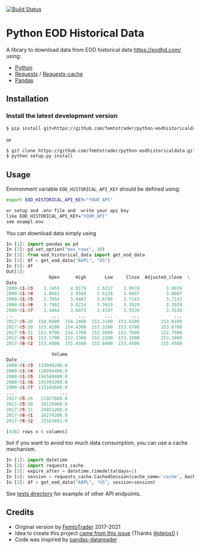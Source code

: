 [![Build Status](https://travis-ci.org/femtotrader/python-eodhistoricaldata.svg?branch=master)](https://travis-ci.org/femtotrader/python-eodhistoricaldata)

# Python EOD Historical Data

A library to download data from EOD historical data https://eodhd.com/ using:
- [Python](https://www.python.org/)
- [Requests](http://docs.python-requests.org/) / [Requests-cache](http://requests-cache.readthedocs.io/)
- [Pandas](http://pandas.pydata.org/)

## Installation

### Install the latest development version

```bash
$ pip install git+https://github.com/femtotrader/python-eodhistoricaldata.git
```

or

```bash
$ git clone https://github.com/femtotrader/python-eodhistoricaldata.git
$ python setup.py install
```

## Usage

Environment variable `EOD_HISTORICAL_API_KEY` should be defined using:

```bash
export EOD_HISTORICAL_API_KEY="YOUR_API"

or setup and .env file and  write your api key 
like EOD_HISTORICAL_API_KEY="YOUR_API"
see exampl.env 
```


You can download data simply using

```python
In [1]: import pandas as pd
In [2]: pd.set_option("max_rows", 10)
In [3]: from eod_historical_data import get_eod_data
In [4]: df = get_eod_data("AAPL", "US")
In [5]: df
Out[1]:
                Open      High       Low     Close  Adjusted_close  \
Date
2000-01-03    3.7455    4.0179    3.6317    3.9978          3.9978
2000-01-04    3.8661    3.9509    3.6138    3.6607          3.6607
2000-01-05    3.7054    3.9487    3.6786    3.7143          3.7143
2000-01-06    3.7902    3.8214    3.3929    3.3929          3.3929
2000-01-07    3.4464    3.6071    3.4107    3.5536          3.5536
...              ...       ...       ...       ...             ...
2017-05-26  154.0000  154.2400  153.3100  153.6100        153.6100
2017-05-30  153.4200  154.4300  153.3300  153.6700        153.6700
2017-05-31  153.9700  154.1700  152.3800  152.7600        152.7600
2017-06-01  153.1700  153.3300  152.2200  153.1800        153.1800
2017-06-02  153.6000  155.4500  152.8900  155.4500        155.4500

                 Volume
Date
2000-01-03  133949200.0
2000-01-04  128094400.0
2000-01-05  194580400.0
2000-01-06  191993200.0
2000-01-07  115183600.0
...                 ...
2017-05-26   21927600.0
2017-05-30   20126900.0
2017-05-31   24451200.0
2017-06-01   16274200.0
2017-06-02   25163841.0

[4382 rows x 6 columns]
```

but if you want to avoid too much data consumption, you can use a cache mechanism.


```python
In [1]: import datetime        
In [2]: import requests_cache
In [3]: expire_after = datetime.timedelta(days=1)
In [4]: session = requests_cache.CachedSession(cache_name='cache', backend='sqlite', expire_after=expire_after)
In [5]: df = get_eod_data("AAPL", "US", session=session)
```

See [tests directory](https://github.com/femtotrader/python-eodhistoricaldata/tree/master/tests) for example of other API endpoints.

## Credits

- Original version by [FemtoTrader](https://github.com/femtotrader/) 2017-2021
- Idea to create this project [came from this issue](https://github.com/pydata/pandas-datareader/issues/315) (Thanks [@deios0](https://github.com/deios0) )
- Code was inspired by [pandas-datareader](http://pandas-datareader.readthedocs.io/)

